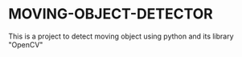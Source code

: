 # MOVING-OBJECT-DETECTOR
This is a project to detect moving object using python and its library "OpenCV"
